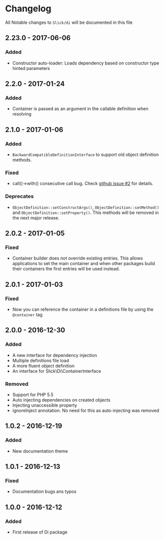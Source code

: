 # Changelog

All Notable changes to `Slick/di` will be documented in this file

## 2.23.0 - 2017-06-06

### Added 
- Constructor auto-loader: Loads dependency based on constructor type hinted parameters 

## 2.2.0 - 2017-01-24

### Added
- Container is passed as an argument in the callable definition when resolving  

## 2.1.0 - 2017-01-06

### Added
- ``BackwardCompatibleDefinitionInterface`` to support old object definition methods.

### Fixed
- call()->with() consecutive call bug.
  Check [github issue #2](https://github.com/slickframework/di/issues/2) for details.
  
### Deprecates
- ``ObjectDefinition::setConstructArgs()``, ``ObjectDefinition::setMethod()`` and ``ObjectDefinition::setProperty()``.
  This methods will be removed in the next major release.

## 2.0.2 - 2017-01-05

### Fixed
- Container builder does not override existing entries. This allows
  applications to set the main container and when other packages build
  their containers the first entries will be used instead.

## 2.0.1 - 2017-01-03

### Fixed
- Now you can reference the container in a definitions file by using the
  ``@container`` tag

## 2.0.0 - 2016-12-30

### Added
- A new interface for dependency injection
- Multiple definitions file load
- A more fluent object definition
- An interface for Slick\\Di\\ContainerInterface

### Removed
- Support for PHP 5.5
- Auto injecting dependencies on created objects
- Injecting unaccessible property
- ignoreInject annotation. No need for this as auto-injecting was removed

## 1.0.2 - 2016-12-19

### Added
- New documentation theme

## 1.0.1 - 2016-12-13

### Fixed
- Documentation bugs ans typos

## 1.0.0 - 2016-12-12

### Added
- First release of Di package

